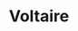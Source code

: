 ---
title: "Voltaire"
hashtag: voltaire
tags:
  - French
  - Writer
  - Historian
  - Philosopher
  - Human Being
---